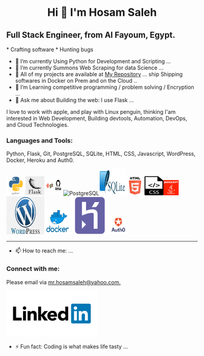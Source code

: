 ### <h1><center>Hi 👋 I'm Hosam Saleh</center></h1>

<h2>Full Stack Engineer, from Al Fayoum, Egypt.</h2>
* Crafting software
* Hunting bugs

- 🔭 I’m currently Using Python for Development and Scripting ...
- 🌱 I’m currently Summons Web Scraping for data Science ...
- 👯 All of my projects are available at <a href="https://github.com/HosamSaleh1?tab=repositories" alt="My Repos">My Repository</a> ...
ship Shipping softwares in Docker on Prem and on the Cloud ..
- 🤔 I’m Learning competitive programming / problem solving / Encryption ...
- 💬 Ask me about Building the web: I use Flask ...

I love to work with apple, and play with Linux penguin, thinking I'am interested in Web Development, Building devtools, Automation, DevOps, and Cloud Technologies.

<a herf="Connect With Me:"><h3>Languages and Tools:</h3></a>

Python, Flask, Git, PostgreSQL, SQLite, HTML, CSS, Javascript, WordPress, Docker, Heroku and Auth0.

<img src="img/python.png" alt="Python" height=50px width=50px><img src="img/flask.png" alt="Flask" height=50px width=50px><img src="img/git.png" alt="Git" height=50px width=50px><img src="postgreSQL.png" alt="PostgreSQL" height=50px width=50px><img src="img/SQLite.png" alt="SQLite" height=70px width=70px><img src="img/html.png" alt="HTML5" height=50px width=50px><img src="img/css.png
" alt="CSS3" height=50px width=50px><img src="img/javascript.png" alt="JavaScript" height=40px width=40px><img src="img/wordpress.jpg" alt="WordPress" height=100px width=100px><img src="img/docker.png" alt="Docker" height=70px width=70px><img src="img/heroku.png" alt="Heroku" height=100px width=100px><img src="img/auth0.png" alt="Auth0" height=50px width=50px>

<hr style="height:2px;border-width:0;color:gray;background-color:gray">

- 📫 How to reach me: ...
<h3>Connect with me:</h3>
Please email via <a href="mailto:mr.hosamsaleh@yahoo.com" alt="Hosam Saleh @ Yahoo.Com">mr.hosamsaleh@yahoo.com.</a><br>

<a href="https://www.linkedin.com/in/hosamsaleh/"><img src="img/linkedin.svg" alt="LinkedIn"></a>

- ⚡ Fun fact: Coding is what makes life tasty ...
